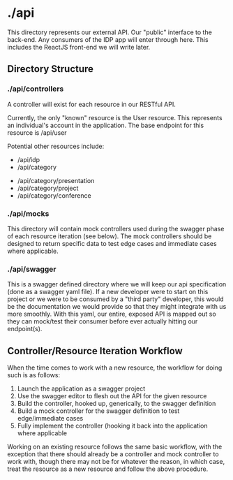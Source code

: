 # ./api

This directory represents our external API. Our "public" interface to the back-end. Any consumers of the IDP app will enter through here. This includes the ReactJS front-end we will write later.

## Directory Structure

### ./api/controllers

A controller will exist for each resource in our RESTful API.

Currently, the only "known" resource is the User resource. This represents an individual's account in the application. The base endpoint for this resource is /api/user

Potential other resources include:
* /api/idp
* /api/category
- /api/category/presentation
- /api/category/project
- /api/category/conference

### ./api/mocks

This directory will contain mock controllers used during the swagger phase of each resource iteration (see below). The mock controllers should be designed to return specific data to test edge cases and immediate cases where applicable.

### ./api/swagger

This is a swagger defined directory where we will keep our api specification (done as a swagger yaml file). If a new developer were to start on this project or we were to be consumed by a
"third party" developer, this would be the documentation we would provide so that they might integrate with us more smoothly. With this yaml, our entire, exposed API is mapped out so they can mock/test
their consumer before ever actually hitting our endpoint(s).

## Controller/Resource Iteration Workflow

When the time comes to work with a new resource, the workflow for doing such is as follows:

1. Launch the application as a swagger project
2. Use the swagger editor to flesh out the API for the given resource
3. Build the controller, hooked up, generically, to the swagger definition
4. Build a mock controller for the swagger definition to test edge/immediate cases
5. Fully implement the controller (hooking it back into the application where applicable

Working on an existing resource follows the same basic workflow, with the exception that there should already be a controller and mock controller to work with, though there may not be for
whatever the reason, in which case, treat the resource as a new resource and follow the above procedure.